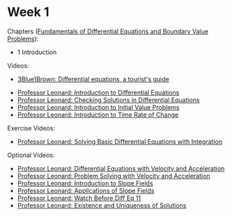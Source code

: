 # Week 1

Chapters ([Fundamentals of Differential Equations and Boundary Value Problems](https://annas-archive.org/md5/56a244ea4a50552e7ba39a4f16bd0d2c)):
- 1 Introduction

Videos:
- [3Blue1Brown: Differential equations, a tourist's guide](https://www.youtube.com/watch?v=p_di4Zn4wz4&list=PLZHQObOWTQDNPOjrT6KVlfJuKtYTftqH6)
<!---->
- [Professor Leonard: Introduction to Differential Equations](https://www.youtube.com/watch?v=EWVSxND_iWA&list=PLDesaqWTN6ESPaHy2QUKVaXNZuQNxkYQ_)
- [Professor Leonard: Checking Solutions in Differential Equations](https://www.youtube.com/watch?v=5LkQEOPwqfk&list=PLDesaqWTN6ESPaHy2QUKVaXNZuQNxkYQ_)
- [Professor Leonard: Introduction to Initial Value Problems](https://www.youtube.com/watch?v=HjioXdmwze0&list=PLDesaqWTN6ESPaHy2QUKVaXNZuQNxkYQ_)
- [Professor Leonard: Introduction to Time Rate of Change](https://www.youtube.com/watch?v=yhklHobbuyg&list=PLDesaqWTN6ESPaHy2QUKVaXNZuQNxkYQ_)

Exercise Videos:
- [Professor Leonard: Solving Basic Differential Equations with Integration](https://www.youtube.com/watch?v=_4Bq6I68Yn4&list=PLDesaqWTN6ESPaHy2QUKVaXNZuQNxkYQ_)

Optional Videos:
- [Professor Leonard: Differential Equations with Velocity and Acceleration](https://www.youtube.com/watch?v=MlUDvnj4E1U&list=PLDesaqWTN6ESPaHy2QUKVaXNZuQNxkYQ_)
- [Professor Leonard: Problem Solving with Velocity and Acceleration](https://www.youtube.com/watch?v=pH7oxUCSfQY&list=PLDesaqWTN6ESPaHy2QUKVaXNZuQNxkYQ_)
- [Professor Leonard: Introduction to Slope Fields](https://www.youtube.com/watch?v=m9Y8U9f9_Bw&list=PLDesaqWTN6ESPaHy2QUKVaXNZuQNxkYQ_)
- [Professor Leonard: Applications of Slope Fields](https://www.youtube.com/watch?v=i_f6tC0BKxI&list=PLDesaqWTN6ESPaHy2QUKVaXNZuQNxkYQ_)
- [Professor Leonard: Watch Before Diff Eq 11](https://www.youtube.com/watch?v=QXGtkTIAT1w&list=PLDesaqWTN6ESPaHy2QUKVaXNZuQNxkYQ_)
- [Professor Leonard: Existence and Uniqueness of Solutions](https://www.youtube.com/watch?v=BVKyaEu1FWk&list=PLDesaqWTN6ESPaHy2QUKVaXNZuQNxkYQ_)
